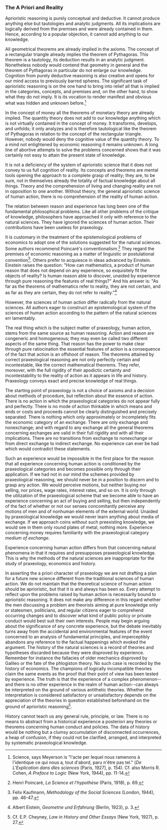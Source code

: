 ### The A Priori and Reality

Aprioristic reasoning is purely conceptual and deductive. It cannot produce anything else but tautologies and analytic judgments. All its implications are logically derived from the premises and were already contained in them. Hence, according to a popular objection, it cannot add anything to our knowledge.

All geometrical theorems are already implied in the axioms. The concept of a rectangular triangle already implies the theorem of Pythagoras. This theorem is a tautology, its deduction results in an analytic judgment. Nonetheless nobody would contend that geometry in general and the theorem of Pythagoras in particular do not enlarge our knowledge. Cognition from purely deductive reasoning is also creative and opens for our mind access to previously barred spheres. The significant task of aprioristic reasoning is on the one hand to bring into relief all that is implied in the categories, concepts, and premises and, on the other hand, to show what they do not imply. It is its vocation to render manifest and obvious what was hidden and unknown before.[^9]

[^9]: Science, says Meyerson is "l'acte per lequel nous ramenons à l'identique ce qui nous a, tout d'abord, paru n'​être pas tel." (*De L'Explication dans dles sciences* [Paris, 1927], p. 154). Cf. also Morris R. Cohen, *A Preface to Logic* (New York, 1944), pp. 11-14.

In the concept of money all the theorems of monetary theory are already implied. The quantity theory does not add to our knowledge anything which is not virtually contained in the concept of money. It transforms, develops, and unfolds; it only analyzes and is therefore tautological like the theorem of Pythagoras in relation to the concept of the rectangular triangle. However, nobody would deny the cognitive value of the quantity theory. To a mind not enlightened by economic reasoning it remains unknown. A long line of abortive attempts to solve the problems concerned shows that it was certainly not easy to attain the present state of knowledge.

It is not a deficiency of the system of aprioristic science that it does not convey to us full cognition of reality. Its concepts and theorems are mental tools opening the approach to a complete grasp of reality; they are, to be sure, not in themselves already the totality of factual knowledge about all things. Theory and the comprehension of living and changing reality are not in opposition to one another. Without theory, the general aprioristic science of human action, there is no comprehension of the reality of human action.

The relation between reason and experience has long been one of the fundamental philosophical problems. Like all other problems of the critique of knowledge, philosophers have approached it only with reference to the natural sciences. They have ignored the sciences of human action. Their contributions have been useless for praxeology.

It is customary in the treatment of the epistemological problems of economics to adopt one of the solutions suggested for the natural sciences. Some authors recommend Poincaré's conventionalism.[^10] They regard the premises of economic reasoning as a matter of linguistic or postulational convention[^11]. Others prefer to acquiesce in ideas advanced by Einstein. Einstein raises the question: "How can mathematics, a product of human reason that does not depend on any experience, so exquisitely fit the objects of reality? Is human reason able to discover, unaided by experience through pure reasoning the features of real things?" And his answer is: "As far as the theorems of mathematics refer to reality, they are not certain, and as far as they are certain, they do not refer to reality."[^12]

[^10]: Henri Poincaré, *La Science et l'hypothèse* (Paris, 1918), p. 69.

[^11]: Felix Kaufmann, *Methodology of the Social Sciences* (London, 1944), pp. 46-47.

[^12]: Albert Eistein, *Geometrie und Erfahrung* (Berlin, 1923), p. 3.

However, the sciences of human action differ radically from the natural sciences. All authors eager to construct an epistemological system of the sciences of human action according to the pattern of the natural sciences err lamentably.

The real thing which is the subject matter of praxeology, human action, stems from the same source as human reasoning. Action and reason are congeneric and homogeneous; they may even be called two different aspects of the same thing. That reason has the power to make clear through pure ratiocination the essential features of action is a consequence of the fact that action is an offshoot of reason. The theorems attained by correct praxeological reasoning are not only perfectly certain and incontestable, like the correct mathematical theorems. They refer, moreover, with the full rigidity of their apodictic certainty and incontestability to the reality of action as it appears in life and history. Praxeology conveys exact and precise knowledge of real things.

The starting point of praxeology is not a choice of axioms and a decision about methods of procedure, but reflection about the essence of action. There is no action in which the praxeological categories do not appear fully and perfectly. There is no mode of action thinkable in which means and ends or costs and proceeds cannot be clearly distinguished and precisely separated. There is nothing which only approximately or incompletely fits the economic category of an exchange. There are only exchange and nonexchange; and with regard to any exchange all the general theorems concerning exchanges are valid in their full rigidity and with all their implications. There are no transitions from exchange to nonexchange or from direct exchange to indirect exchange. No experience can ever be had which would contradict these statements.

Such an experience would be impossible in the first place for the reason that all experience concerning human action is conditioned by the praxeological categories and becomes possible only through their application. If we had not in our mind the schemes provided by praxeological reasoning, we should never be in a position to discern and to grasp any action. We would perceive motions, but neither buying nor selling, nor prices, wage rates, interest rates, and so on. It is only through the utilization of the praxeological scheme that we become able to have an experience concerning an act of buying and selling, but then independently of the fact of whether or not our senses concomitantly perceive any motions of men and of nonhuman elements of the external world. Unaided by praxeological knowledge we would never learn anything about media of exchange. If we approach coins without such preexisting knowledge, we would see in them only round plates of metal, nothing more. Experience concerning money requires familiarity with the praxeological category *medium of exchange*.

Experience concerning human action differs from that concerning natural phenomena in that it requires and presupposes praxeological knowledge. This is why the methods of the natural sciences are inappropriate for the study of praxeology, economics and history.

In asserting the a priori character of praxeology we are not drafting a plan for a future new science different from the traditional sciences of human action. We do not maintain that the theoretical science of human action should be aprioristic, but that it is and always has been so. Every attempt to reflect upon the problems raised by human action is necessarily bound to aprioristic reasoning. It does not make any difference in this regard whether the men discussing a problem are theorists aiming at pure knowledge only or statesmen, politicians, and regular citizens eager to comprehend occurring changes and to discover what kind of public policy or private conduct would best suit their own interests. People may begin arguing about the significance of any concrete experience, but the debate inevitably turns away from the accidental and environmental features of the event concerned to an analysis of fundamental principles, and imperceptibly abandons any reference to the factual happenings which evoked the argument. The history of the natural sciences is a record of theories and hypotheses discarded because they were disproved by experience. Remember for instance the fallacies of older mechanics disproved by Galileo or the fate of the phlogiston theory. No such case is recorded by the history of economics. The champions of logically incompatible theories claim the same events as the proof that their point of view has been tested by experience. The truth is that the experience of a complex phenomenon--and there is no other experience in the realm of human action--can always be interpreted on the ground of various antithetic theories. Whether the interpretation is considered satisfactory or unsatisfactory depends on the appreciation of the theories in question established beforehand on the ground of aprioristic reasoning[^13].

[^13]: Cf. E.P. Cheyney, *Law in History and Other Essays* (New York, 1927), p. 27.

History cannot teach us any general rule, principle, or law. There is no means to abstract from a historical experience a posteriori any theories or theorems concerning human conduct and policies. The data of history would be nothing but a clumsy accumulation of disconnected occurrences, a heap of confusion, if they could not be clarified, arranged, and interpreted by systematic praxeological knowledge.

